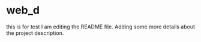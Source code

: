 # web_d
this is for test
I am editing the README file. Adding some more details about the project description.
